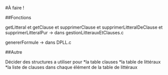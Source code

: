 #À faire !

##Fonctions

getLitteral et getClause et supprimerClause et supprimerLitteralDeClause et supprimerLitteralPur
-> dans gestionLitterauxEtClauses.c

genererFormule
-> dans DPLL.c

##Autre

Décider des structures a utiliser pour
*la table clauses
*la table de littéraux
*la liste de clauses dans chaque élément de la table de littéraux 
